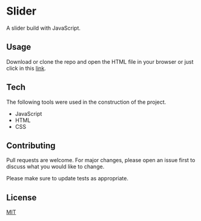 # Slider
A slider build with JavaScript.

## Usage
Download or clone the repo and open the HTML file in your browser or just click in this [link](https://mbthales.github.io/slider/).

## Tech
The following tools were used in the construction of the project.
- JavaScript
- HTML
- CSS

## Contributing
Pull requests are welcome. For major changes, please open an issue first to discuss what you would like to change.

Please make sure to update tests as appropriate.

## License
[MIT](https://github.com/mbthales/slider/blob/master/license)
